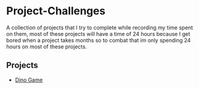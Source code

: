 # Project-Challenges

A collection of projects that I try to complete while recording my time spent on them, most of these projects will have a time of 24 hours because I get bored when a project takes months so to combat that im only spending 24 hours on most of these projects.

## Projects

- [Dino Game](./Dino-Game/README.md)
